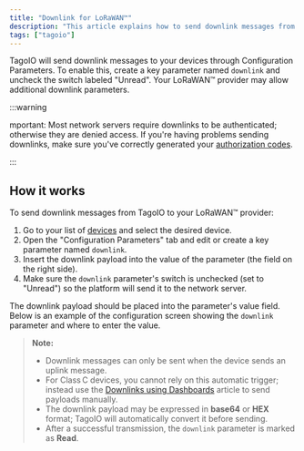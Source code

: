 ```yaml
---
title: "Downlink for LoRaWAN™"
description: "This article explains how to send downlink messages from TagoIO to LoRaWAN™ devices using Configuration Parameters, including required parameter names and authentication notes."
tags: ["tagoio"]
---
```

TagoIO will send downlink messages to your devices through Configuration Parameters. To enable this, create a key parameter named `downlink` and uncheck the switch labeled "Unread". Your LoRaWAN™ provider may allow additional downlink parameters.

:::warning

mportant: Most network servers require downlinks to be authenticated; otherwise they are denied access. If you're having problems sending downlinks, make sure you've correctly generated your [authorization codes](/docs/tagoio/integrations/general/authorization).

:::

## How it works

To send downlink messages from TagoIO to your LoRaWAN™ provider:

1. Go to your list of [devices](https://admin.tago.io/devices) and select the desired device.
2. Open the "Configuration Parameters" tab and edit or create a key parameter named `downlink`.
3. Insert the downlink payload into the value of the parameter (the field on the right side).
4. Make sure the `downlink` parameter's switch is unchecked (set to "Unread") so the platform will send it to the network server.

The downlink payload should be placed into the parameter's value field. Below is an example of the configuration screen showing the `downlink` parameter and where to enter the value.

<!-- Image placeholder removed for build -->

> **Note:**  
> - Downlink messages can only be sent when the device sends an uplink message.  
> - For Class C devices, you cannot rely on this automatic trigger; instead use the [Downlinks using Dashboards](/docs/tagoio/dashboards/downlinks-using-dashboards) article to send payloads manually.  
> - The downlink payload may be expressed in **base64** or **HEX** format; TagoIO will automatically convert it before sending.  
> - After a successful transmission, the `downlink` parameter is marked as **Read**.
